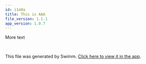 ```yaml
---
id: i1m0a
title: This is AAA
file_version: 1.1.1
app_version: 1.0.7
---
```


More text

<br/>

This file was generated by Swimm. [Click here to view it in the app](http://localhost:5001/repos/ls4DA2fLasmQuEbT4ipw/docs/i1m0a).
